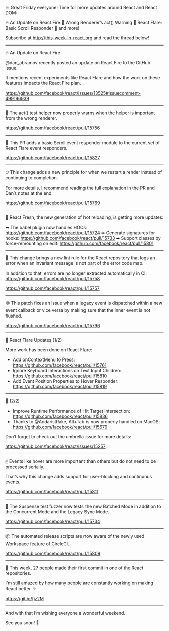 ⚛️ Great Friday everyone! Time for more updates around React and React DOM:

🔥 An Update on React Fire
🧪 Wrong Renderer’s act() Warning
🧨 React Flare: Basic Scroll Responder
👀 and more!

Subscribe at http://this-week-in-react.org and read the thread below!

---

🔥 An Update on React Fire

@dan_abramov recently posted an update on React Fire to the GitHub issue.

It mentions recent experiments like React Flare and how the work on these features impacts the React Fire plan.

https://github.com/facebook/react/issues/13525#issuecomment-499196939

---

🧪 The act() test helper now properly warns when the helper is important from the wrong renderer.

https://github.com/facebook/react/pull/15756

---

🧨 This PR adds a basic Scroll event responder module to the current set of React Flare event responders.

https://github.com/facebook/react/pull/15827

---

⏱ This change adds a new principle for when we restart a render instead of continuing to completion.

For more details, I recommend reading the full explanation in the PR and Dan’s notes at the end.

https://github.com/facebook/react/pull/15769

---

🔄 React Fresh, the new generation of hot reloading, is getting more updates:

➡ The babel plugin now handles HOCs: https://github.com/facebook/react/pull/15724
➡ Generate signatures for hooks: https://github.com/facebook/react/pull/15733
➡ Support classes by force-remounting on edit: https://github.com/facebook/react/pull/15801

---

🔎 This change brings a new lint rule for the React repository that logs an error when an invariant message is not part of the error code map.

In addition to that, errors are no longer extracted automatically in CI: https://github.com/facebook/react/pull/15758

https://github.com/facebook/react/pull/15757

---

🕸 This patch fixes an issue when a legacy event is dispatched within a new event callback or vice versa by making sure that the inner event is not flushed.

https://github.com/facebook/react/pull/15796

---

🎇 React Flare Updates (1/2)

More work has been done on React Flare:

- Add onContextMenu to Press: https://github.com/facebook/react/pull/15761
- Ignore Keyboard Interactions on Text Input Children: https://github.com/facebook/react/pull/15810
- Add Event Position Properties to Hover Responder: https://github.com/facebook/react/pull/15819

---

🎇 (2/2)

- Improve Runtime Performance of Hit Target Intersection: https://github.com/facebook/react/pull/15836
- Thanks to @AndaristRake, Alt+Tab is now properly handled on MacOS: https://github.com/facebook/react/pull/15679

Don’t forget to check out the umbrella issue for more details:

https://github.com/facebook/react/issues/15257

---

🖱 Events like hover are more important than others but do not need to be processed serially.

That’s why this change adds support for user-blocking and continuous events.

https://github.com/facebook/react/pull/15811

---

🔋 The Suspense test fuzzer now tests the new Batched Mode in addition to the Concurrent Mode and the Legacy Sync Mode.

https://github.com/facebook/react/pull/15734

---

📦 The automated release scripts are now aware of the newly used Workspace feature of CircleCI.

https://github.com/facebook/react/pull/15809

---

👏 This week, 27 people made their first commit in one of the React repositories.

I'm still amazed by how many people are constantly working on making React better. ✨

https://git.io/fjz2M

---

And with that I’m wishing everyone a wonderful weekend.

See you soon! 👋
